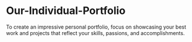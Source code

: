# Our-Individual-Portfolio
To create an impressive personal portfolio, focus on showcasing your best work and projects that reflect your skills, passions, and accomplishments.
